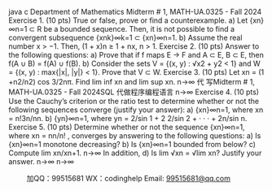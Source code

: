 java c
Department of Mathematics 
Midterm # 1, MATH-UA.0325 - Fall 2024 
Exercise 1. (10 pts) True or false, prove or find a counterexample.
a) Let {xn}∞n=1 ⊂ R be a bounded sequence. Then, it is not possible to find a convergent subsequence {xnk}∞k=1 ⊂ {xn}∞n=1.
b) Assume the real number x > −1. Then,
(1 + x)n ≥ 1 + nx, n > 1.
Exercise 2. (10 pts) Answer to the following questions:
a) Prove that if f maps E → F and A ⊂ E, B ⊂ E, then
f(A ∪ B) = f(A) ∪ f(B).
b) Consider the sets V = {(x, y) : √x2 + y2 < 1} and W = {(x, y) : max{|x|, |y|} < 1}. Prove that V ⊂ W.
Exercise 3. (10 pts) Let
xn = (1 +n2/n2) cos 3/2nπ.
Find lim inf xn and lim sup xn. 
               n→∞                   代 写Midterm # 1, MATH-UA.0325 - Fall 2024SQL
代做程序编程语言        n→∞
Exercise 4. (10 pts) Use the Cauchy’s criterion or the ratio test to determine whether or not the following sequences converge (justify your answer):
a) {xn}∞n=1, where xn = n!3n/nn.
b) {yn}∞n=1, where yn = 2/sin 1 + 2 2/sin 2 + · · · + 2n/sin n.
Exercise 5. (10 pts) Determine whether or not the sequence {xn}∞n=1, where
xn = nn/n! ,
converges by answering to the following questions:
a) Is {xn}∞n=1 monotone decreasing?
b) Is {xn}∞n=1 bounded from below?
c) Compute lim xn/xn+1. 
                                n→∞
In addition, 
d) Is lim √xn = √lim xn? Justify your answer. 
            n→∞                    n→∞




         
加QQ：99515681  WX：codinghelp  Email: 99515681@qq.com
